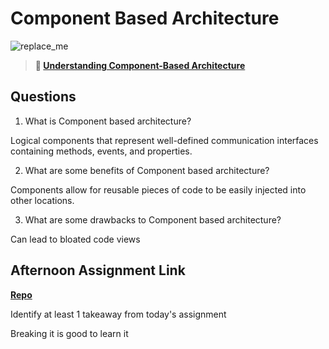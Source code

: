 # Component Based Architecture

![replace_me](https://codeworks.blob.core.windows.net/public/assets/img/illustrations/placeholder.svg)

> **📖 [Understanding Component-Based Architecture](https://codeworksacademy.com/fs-student-guide/resources/wk6/01-Component-Based-Architecture)**

## Questions

1. What is Component based architecture?

  Logical components that represent well-defined communication interfaces containing methods, events, and properties.

2. What are some benefits of Component based architecture?

  Components allow for reusable pieces of code to be easily injected into other locations.

3. What are some drawbacks to Component based architecture?

  Can lead to bloated code views

## Afternoon Assignment Link

**[Repo](https://github.com/LizMadsen/vue-playground)**

Identify at least 1 takeaway from today's assignment

 Breaking it is good to learn it
